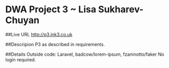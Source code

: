# DWA Project 3 ~ Lisa Sukharev-Chuyan

##Live URL
<http://p3.ink3.co.uk>

##Descripion
P3 as described in requirements.

##Details
Outside code:
Laravel, badcow/lorem-ipsum, fzaninotto/faker
No login required.